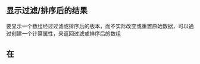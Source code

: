 




## 显示过滤/排序后的结果
要显示一个数组经过过滤或排序后的版本，而不实际改变或重置原始数据，可以通过创建一个计算属性，来返回过滤或排序后的数组

## 在 <template> 上使用 v-for
类似于 v-if，你也可以利用带有 v-for 的 <template> 来循环渲染一段包含多个元素的内容

## 在组件上使用 v-for
在自定义组件上，你可以像在任何普通元素上一样使用 v-for